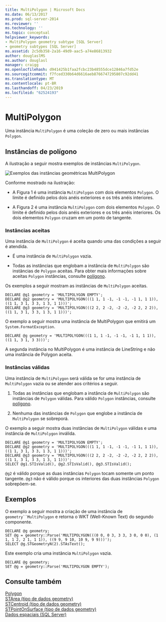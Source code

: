 ```yaml
---
title: MultiPolygon | Microsoft Docs
ms.date: 06/13/2017
ms.prod: sql-server-2014
ms.reviewer: ''
ms.technology: ''
ms.topic: conceptual
helpviewer_keywords:
- MultiPolygon geometry subtype [SQL Server]
- geometry subtypes [SQL Server]
ms.assetid: 2c5db358-2a16-49d9-aac5-a74e86813932
author: douglaslMS
ms.author: douglasl
manager: craigg
ms.openlocfilehash: d941425b1faa2fcbc23b48555dce12846a7fd52e
ms.sourcegitcommit: f7fced330b64d6616aeb8766747295807c92dd41
ms.translationtype: MT
ms.contentlocale: pt-BR
ms.lasthandoff: 04/23/2019
ms.locfileid: "62524193"
---
```

# <a name="multipolygon"></a>MultiPolygon
  Uma instância `MultiPolygon` é uma coleção de zero ou mais instâncias `Polygon`.  
  
## <a name="polygon-instances"></a>Instâncias de polígono  
 A ilustração a seguir mostra exemplos de instâncias `MultiPolygon`.  
  
 ![Exemplos das instâncias geométricas MultiPolygon](../../database-engine/media/multipolygon.gif "Exemplos das instâncias geométricas MultiPolygon")  
  
 Conforme mostrado na ilustração:  
  
-   A Figura 1 é uma instância `MultiPolygon` com dois elementos `Polygon`. O limite é definido pelos dois anéis exteriores e os três anéis interiores.  
  
-   A Figura 2 é uma instância `MultiPolygon` com dois elementos `Polygon`. O limite é definido pelos dois anéis exteriores e os três anéis interiores. Os dois elementos `Polygon` cruzam em um ponto de tangente.  
  
### <a name="accepted-instances"></a>Instâncias aceitas  
 Uma instância de `MultiPolygon` é aceita quando uma das condições a seguir é atendida.  
  
-   É uma instância de `MultiPolygon` vazia.  
  
-   Todas as instâncias que englobam a instância de `MultiPolygon` são instâncias de `Polygon` aceitas. Para obter mais informações sobre aceitas `Polygon` instâncias, consulte [polígono](../spatial/polygon.md).  
  
 Os exemplos a seguir mostram as instâncias de `MultiPolygon` aceitas.  
  
```  
DECLARE @g1 geometry = 'MULTIPOLYGON EMPTY';  
DECLARE @g2 geometry = 'MULTIPOLYGON(((1 1, 1 -1, -1 -1, -1 1, 1 1)),((1 1, 3 1, 3 3, 1 3, 1 1)))';  
DECLARE @g3 geometry = 'MULTIPOLYGON(((2 2, 2 -2, -2 -2, -2 2, 2 2)),((1 1, 3 1, 3 3, 1 3, 1 1)))';  
```  
  
 O exemplo a seguir mostra uma instância de MultiPolygon que emitirá um `System.FormatException`.  
  
```  
DECLARE @g geometry = 'MULTIPOLYGON(((1 1, 1 -1, -1 -1, -1 1, 1 1)),((1 1, 3 1, 3 3)))';  
```  
  
 A segunda instância no MultiPolygon é uma instância de LineString e não uma instância de Polygon aceita.  
  
### <a name="valid-instances"></a>Instâncias válidas  
 Uma instância de `MultiPolygon` será válida se for uma instância de `MultiPolygon` vazia ou se atender aos critérios a seguir.  
  
1.  Todas as instâncias que englobam a instância de `MultiPolygon` são instâncias de `Polygon` válidas. Para válido `Polygon` instâncias, consulte [polígono](../spatial/polygon.md).  
  
2.  Nenhuma das instâncias de `Polygon` que englobe a instância de `MultiPolygon` se sobreporá.  
  
 O exemplo a seguir mostra duas instâncias de `MultiPolygon` válidas e uma instância de `MultiPolygon` inválida.  
  
```  
DECLARE @g1 geometry = 'MULTIPOLYGON EMPTY';  
DECLARE @g2 geometry = 'MULTIPOLYGON(((1 1, 1 -1, -1 -1, -1 1, 1 1)),((1 1, 3 1, 3 3, 1 3, 1 1)))';  
DECLARE @g3 geometry = 'MULTIPOLYGON(((2 2, 2 -2, -2 -2, -2 2, 2 2)),((1 1, 3 1, 3 3, 1 3, 1 1)))';  
SELECT @g1.STIsValid(), @g2.STIsValid(), @g3.STIsValid();  
```  
  
 `@g2` é válido porque as duas instâncias `Polygon` tocam somente um ponto tangente. `@g3` não é válido porque os interiores das duas instâncias `Polygon` sobrepõem-se.  
  
## <a name="examples"></a>Exemplos  
 O exemplo a seguir mostra a criação de uma instância de `geometry``MultiPolygon` e retorna o WKT (Well-Known Text) do segundo componente.  
  
```  
DECLARE @g geometry;  
SET @g = geometry::Parse('MULTIPOLYGON(((0 0, 0 3, 3 3, 3 0, 0 0), (1 1, 1 2, 2 1, 1 1)), ((9 9, 9 10, 10 9, 9 9)))');  
SELECT @g.STGeometryN(2).STAsText();  
```  
  
 Este exemplo cria uma instância `MultiPolygon` vazia.  
  
```  
DECLARE @g geometry;  
SET @g = geometry::Parse('MULTIPOLYGON EMPTY');  
```  
  
## <a name="see-also"></a>Consulte também  
 [Polygon](../spatial/polygon.md)   
 [STArea &#40;tipo de dados geometry&#41;](/sql/t-sql/spatial-geometry/starea-geometry-data-type)   
 [STCentroid &#40;tipo de dados geometry&#41;](/sql/t-sql/spatial-geometry/stcentroid-geometry-data-type)   
 [STPointOnSurface &#40;tipo de dados geometry&#41;](/sql/t-sql/spatial-geometry/stpointonsurface-geometry-data-type)   
 [Dados espaciais &#40;SQL Server&#41;](../spatial/spatial-data-sql-server.md)  
  
  
